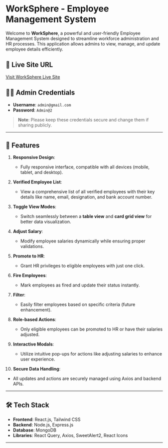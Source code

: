 # WorkSphere - Employee Management System

Welcome to **WorkSphere**, a powerful and user-friendly Employee Management System designed to streamline workforce administration and HR processes. This application allows admins to view, manage, and update employee details efficiently.

## 🔗 Live Site URL
[Visit WorkSphere Live Site](https://example.com)

## 👩‍💼 Admin Credentials
- **Username**: `admin@gmail.com`
- **Password**: `Admin@2`

> **Note**: Please keep these credentials secure and change them if sharing publicly.

---

## 🌟 Features

1. **Responsive Design**:
   - Fully responsive interface, compatible with all devices (mobile, tablet, and desktop).

2. **Verified Employee List**:
   - View a comprehensive list of all verified employees with their key details like name, email, designation, and bank account number.

3. **Toggle View Modes**:
   - Switch seamlessly between a **table view** and **card grid view** for better data visualization.

4. **Adjust Salary**:
   - Modify employee salaries dynamically while ensuring proper validations.

5. **Promote to HR**:
   - Grant HR privileges to eligible employees with just one click.

6. **Fire Employees**:
   - Mark employees as fired and update their status instantly.

7. **Filter**:
   - Easily filter employees based on specific criteria (future enhancement).

8. **Role-based Actions**:
   - Only eligible employees can be promoted to HR or have their salaries adjusted.

9. **Interactive Modals**:
   - Utilize intuitive pop-ups for actions like adjusting salaries to enhance user experience.

10. **Secure Data Handling**:
   - All updates and actions are securely managed using Axios and backend APIs.

---

## 🛠️ Tech Stack
- **Frontend**: React.js, Tailwind CSS
- **Backend**: Node.js, Express.js
- **Database**: MongoDB
- **Libraries**: React Query, Axios, SweetAlert2, React Icons

---

